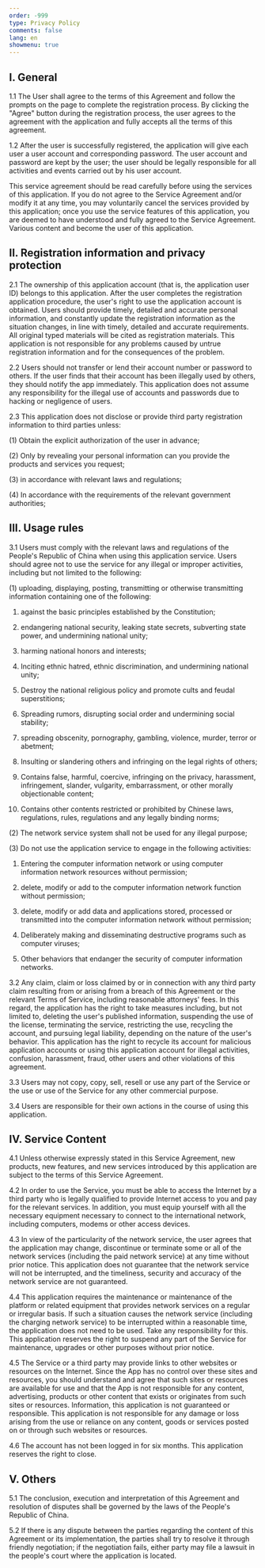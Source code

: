 ```yaml
---
order: -999
type: Privacy Policy
comments: false
lang: en
showmenu: true
---
```


## I. General

1.1 The User shall agree to the terms of this Agreement and follow the prompts on the page to complete the registration process. By clicking the "Agree" button during the registration process, the user agrees to the agreement with the application and fully accepts all the terms of this agreement.

1.2 After the user is successfully registered, the application will give each user a user account and corresponding password. The user account and password are kept by the user; the user should be legally responsible for all activities and events carried out by his user account.

This service agreement should be read carefully before using the services of this application. If you do not agree to the Service Agreement and/or modify it at any time, you may voluntarily cancel the services provided by this application; once you use the service features of this application, you are deemed to have understood and fully agreed to the Service Agreement. Various content and become the user of this application.

## II. Registration information and privacy protection

2.1 The ownership of this application account (that is, the application user ID) belongs to this application. After the user completes the registration application procedure, the user's right to use the application account is obtained. Users should provide timely, detailed and accurate personal information, and constantly update the registration information as the situation changes, in line with timely, detailed and accurate requirements. All original typed materials will be cited as registration materials. This application is not responsible for any problems caused by untrue registration information and for the consequences of the problem.

2.2 Users should not transfer or lend their account number or password to others. If the user finds that their account has been illegally used by others, they should notify the app immediately. This application does not assume any responsibility for the illegal use of accounts and passwords due to hacking or negligence of users.

2.3 This application does not disclose or provide third party registration information to third parties unless:

(1) Obtain the explicit authorization of the user in advance;

(2) Only by revealing your personal information can you provide the products and services you request;

(3) in accordance with relevant laws and regulations;

(4) In accordance with the requirements of the relevant government authorities;


## III. Usage rules

3.1 Users must comply with the relevant laws and regulations of the People's Republic of China when using this application service. Users should agree not to use the service for any illegal or improper activities, including but not limited to the following:

(1) uploading, displaying, posting, transmitting or otherwise transmitting information containing one of the following:

1) against the basic principles established by the Constitution;

2) endangering national security, leaking state secrets, subverting state power, and undermining national unity;

3) harming national honors and interests;

4) Inciting ethnic hatred, ethnic discrimination, and undermining national unity;

5) Destroy the national religious policy and promote cults and feudal superstitions;

6) Spreading rumors, disrupting social order and undermining social stability;

7) spreading obscenity, pornography, gambling, violence, murder, terror or abetment;

8) Insulting or slandering others and infringing on the legal rights of others;

9) Contains false, harmful, coercive, infringing on the privacy, harassment, infringement, slander, vulgarity, embarrassment, or other morally objectionable content;

10) Contains other contents restricted or prohibited by Chinese laws, regulations, rules, regulations and any legally binding norms;

(2) The network service system shall not be used for any illegal purpose;

(3) Do not use the application service to engage in the following activities:

1) Entering the computer information network or using computer information network resources without permission;

2) delete, modify or add to the computer information network function without permission;

3) delete, modify or add data and applications stored, processed or transmitted into the computer information network without permission;

4) Deliberately making and disseminating destructive programs such as computer viruses;

5) Other behaviors that endanger the security of computer information networks.

3.2 Any claim, claim or loss claimed by or in connection with any third party claim resulting from or arising from a breach of this Agreement or the relevant Terms of Service, including reasonable attorneys' fees. In this regard, the application has the right to take measures including, but not limited to, deleting the user's published information, suspending the use of the license, terminating the service, restricting the use, recycling the account, and pursuing legal liability, depending on the nature of the user's behavior. This application has the right to recycle its account for malicious application accounts or using this application account for illegal activities, confusion, harassment, fraud, other users and other violations of this agreement.

3.3 Users may not copy, copy, sell, resell or use any part of the Service or the use or use of the Service for any other commercial purpose.

3.4 Users are responsible for their own actions in the course of using this application.

## IV. Service Content

4.1 Unless otherwise expressly stated in this Service Agreement, new products, new features, and new services introduced by this application are subject to the terms of this Service Agreement.

4.2 In order to use the Service, you must be able to access the Internet by a third party who is legally qualified to provide Internet access to you and pay for the relevant services. In addition, you must equip yourself with all the necessary equipment necessary to connect to the international network, including computers, modems or other access devices.

4.3 In view of the particularity of the network service, the user agrees that the application may change, discontinue or terminate some or all of the network services (including the paid network service) at any time without prior notice. This application does not guarantee that the network service will not be interrupted, and the timeliness, security and accuracy of the network service are not guaranteed.

4.4 This application requires the maintenance or maintenance of the platform or related equipment that provides network services on a regular or irregular basis. If such a situation causes the network service (including the charging network service) to be interrupted within a reasonable time, the application does not need to be used. Take any responsibility for this. This application reserves the right to suspend any part of the Service for maintenance, upgrades or other purposes without prior notice.

4.5 The Service or a third party may provide links to other websites or resources on the Internet. Since the App has no control over these sites and resources, you should understand and agree that such sites or resources are available for use and that the App is not responsible for any content, advertising, products or other content that exists or originates from such sites or resources. Information, this application is not guaranteed or responsible. This application is not responsible for any damage or loss arising from the use or reliance on any content, goods or services posted on or through such websites or resources.

4.6 The account has not been logged in for six months. This application reserves the right to close.

## V. Others

5.1 The conclusion, execution and interpretation of this Agreement and resolution of disputes shall be governed by the laws of the People's Republic of China.

5.2 If there is any dispute between the parties regarding the content of this Agreement or its implementation, the parties shall try to resolve it through friendly negotiation; if the negotiation fails, either party may file a lawsuit in the people's court where the application is located.
